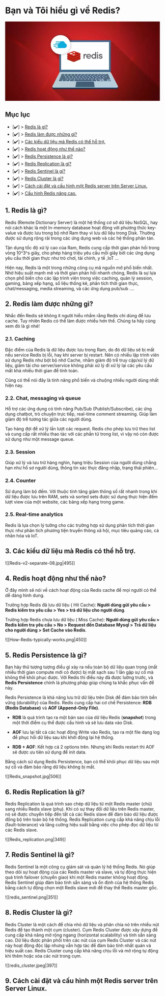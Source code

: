 # **Bạn và Tôi hiểu gì về Redis?**  

![img](images/what_is_redis.webp)  

## **Mục lục**  

- [✔️] > [Redis là gì?](#)  
- [✔️] > [Redis làm được những gì?](#)  
- [✔️] > [Các kiểu dữ liệu mà Redis có thể hỗ trợ.](#)
- [✔️] > [Redis hoạt động như thế nào?](#)
- [✔️] > [Redis Persistence là gì?](#)  
- [✔️] > [Redis Replication là gì?](#)  
- [✔️] > [Redis Sentinel là gì?](#)  
- [✔️] > [Redis Cluster là gì?](#)  
- [✔️] > [Cách cài đặt và cấu hình một Redis server trên Server Linux.](#)  
- [✔️] > [Cấu hình Redis nâng cao.](#)  


## **1. Redis là gì?**

Redis (Remote Dictionary Server) là một hệ thống cơ sở dữ liệu NoSQL, hay nói cách khác là một In-memory database hoạt động với phương thức key-value và được lưu trong bộ nhớ Ram thay vì lưu dữ liệu trong Disk. Thường được sử dụng rộng rãi trong các ứng dụng web và các hệ thống phân tán.  
  
Tận dụng tốc độ xử lý cao của Ram, Redis cung cấp thời gian phản hồi trong vòng 10^3^s giây, cho phép hàng triệu yêu cầu mỗi giây bởi các ứng dụng yêu cầu thời gian thực như trò chơi, tài chính, y tế ,IoT ...  

Hiện nay, Redis là một trong những công cụ mã nguồn mở phổ biến nhất. Nhờ hiệu suất mạnh mẽ và thời gian phản hồi nhanh chóng, Redis là sự lựa chọn phổ biến cho các lập trình viên trong việc caching, quản lý session, gaming, bảng xếp hạng, số liệu thống kê, phân tích thời gian thực, chat/messaging, media streaming, và các ứng dụng pub/sub ....  

## **2. Redis làm được những gì?**  

Nhắc đến Redis sẽ không ít người hiểu nhầm rằng Redis chỉ dùng để lưu cache. Tuy nhiên Redis có thể làm được nhiều hơn thế. Chúng ta hãy cùng xem đó là gì nhé!

### **2.1. Caching**

Đặc điểm của Redis là dữ liệu được lưu trong Ram, do đó dữ liệu sẽ bị mất nếu service Redis bị lỗi, hay khi server bị restart. Nên có nhiều lập trình viên sử dụng Redis như bột bộ nhớ Cache, nhằm giảm độ trễ truy cập/xử lý dữ liệu, giảm tải cho server/service không phải xử lý đi xử lý lại các yêu cầu mất khá nhiều thời gian để tính toán.  

Cũng có thể nói đây là tính năng phổ biến và chuộng nhiều người dùng nhất hiện nay.  

### **2.2. Chat, messaging và queue**  

Hỗ trợ các ứng dụng có tính năng Pub/Sub (Publish/Subscribe), các ứng dụng chatbot, trò chuyện trực tiếp, real-time comment streaming. Giúp làm giảm độ trễ tương tác giữa các người dùng.  

Tạo hàng đợi để xử lý lần lượt các request. Redis cho phép lưu trữ theo list và cung cấp rất nhiều thao tác với các phần tử trong list, vì vậy nó còn được sử dụng như một message queue.  

### **2.3. Session**  

Giúp xử lý và lưu trữ hàng nghìn, hạng triệu Session của người dùng chẳng hạn như hồ sơ người dùng, thông tin xác thực đăng nhập, trạng thái phiên...  

### **2.4. Counter** 

Sử dụng làm bộ đếm. Với thuộc tính tăng giảm thông số rất nhanh trong khi dữ liệu được lưu trên RAM, sets và sorted sets được sử dụng thực hiện đếm lượt view của một website, các bảng xếp hạng trong game.

### **2.5. Real-time analytics** 

Redis là lựa chọn lý tưởng cho các trường hợp sử dụng phân tích thời gian thực như phân tích phương tiện truyền thông xã hội, mục tiêu quảng cáo, cá nhân hóa và IoT.  

## **3. Các kiểu dữ liệu mà Redis có thể hỗ trợ.**

![[Redis-v2-separate-08.jpg|495]]

## **4. Redis hoạt động như thế nào?** 
Ở đây mình sẽ nói về cách hoạt động của Redis cache để mọi người có thể dễ dàng hình dung.  

Trường hợp Redis đã lưu dữ liệu ( Hit Cache): **Người dùng gửi yêu cầu > Redis kiểm tra yêu cầu > Yes > trả dữ liệu cho người dùng**. 

Trường hợp Redis chưa lưu dữ liệu ( Miss Cache): **Người dùng gửi yêu cầu > Redis kiểm tra yêu cầu > No > Request đến Database Mysql > Trả dữ liệu cho người dùng > Set Cache vào Redis**.

![[How-Redis-typically-works.png|450]]




## **5. Redis Persistence là gì?**  

Bạn hãy thử tượng tượng điều gì xảy ra nếu toàn bộ dữ liệu quan trọng (mất nhiều thời gian compute mới có được) bị mất sạch sau 1 lần gặp sự cố mà không thể khôi phục được. Với Redis thì điều này đã được lường trước, và **Redis Persistence** chính là phương pháp giúp chúng ta khắc phục vấn đề này.  

Redis Persistence là khả năng lưu trữ dữ liệu trên Disk để đảm bảo tính bền vững (durability) của Redis. Redis cung cấp hai cơ chế Persistence: **RDB (Redis Database)** và **AOF (Append-Only File)**.  
 
   - **RDB** là quá trình tạo ra một bản sao của dữ liệu Redis (**snapshot**) trong một thời điểm cụ thể được cấu hình và sẽ lưu data vào Disk. 
 
   - **AOF** lưu lại tất cả các hoạt động Write vào Redis, tạo ra một file dạng log để phục hồi dữ liệu sau khi khởi động lại hệ thống. 

   - **RDB + AOF**: Kết hợp cả 2 options trên. Nhưng khi Redis restart thì AOF sẽ được ưu tiên sử dụng để init data. 
 
 Bằng cách sử dụng Redis Persistence, bạn có thể khôi phục dữ liệu sau một sự cố và đảm bảo rằng dữ liệu không bị mất.
 
![[Redis_snapshot.jpg|506]]


 ## **6. Redis Replication là gì?**  
 
 Redis Replication là quá trình sao chép dữ liệu từ một Redis master (chủ) sang nhiều Redis slave (phụ). Khi có sự thay đổi dữ liệu trên Redis master, nó sẽ được chuyển tiếp đến tất cả các Redis slave để đảm bảo dữ liệu được đồng bộ trên toàn bộ hệ thống. Redis Replication cung cấp khả năng chịu lỗi (fault-tolerance) và tăng cường hiệu suất bằng việc cho phép đọc dữ liệu từ các Redis slave.  

![[Redis_replication.png|349]]

 ## **7. Redis Sentinel là gì?**  

 Redis Sentinel là một công cụ giám sát và quản lý hệ thống Redis. Nó giúp theo dõi sự hoạt động của các Redis master và slave, và tự động thực hiện quá trình failover (chuyển giao) khi một Redis master không hoạt động. Redis Sentinel giúp đảm bảo tính sẵn sàng và ổn định của hệ thống Redis bằng cách tự động chọn một Redis slave mới để thay thế Redis master gốc.  

 ![[redis_sentinel.png|351]]

 ## **8. Redis Cluster là gì?**  
 
 Redis Cluster là một cách để chia nhỏ dữ liệu và phân chia nó trên nhiều nút Redis để tạo thành một cụm (cluster). Cụm Redis Cluster được xây dựng để cung cấp khả năng mở rộng ngang (horizontal scalability) và tính sẵn sàng cao. Dữ liệu được phân phối trên các nút của cụm Redis Cluster và các nút này hoạt động độc lập nhưng vẫn hợp tác để đảm bảo tính nhất quán và hiệu suất cao. Redis Cluster cung cấp khả năng chịu lỗi và mở rộng tự động khi thêm hoặc xóa các nút trong cụm.

![[redis_cluster.jpeg|397]]

 ## **9. Cách cài đặt và cấu hình một Redis server trên Server Linux.** 

